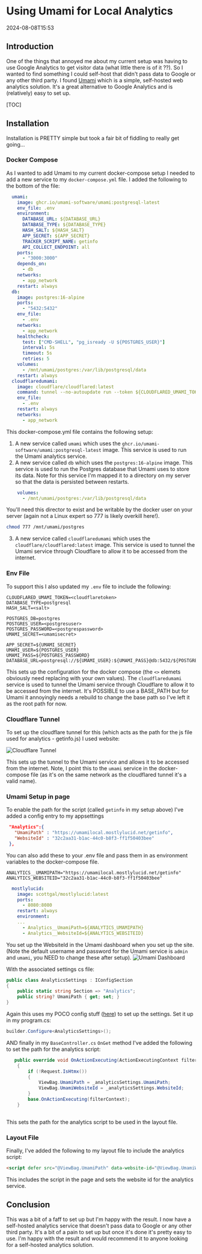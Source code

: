 ﻿# Using Umami for Local Analytics
<!--category-- ASP.NET, Umami -->
<datetime class="hidden">2024-08-08T15:53</datetime>
## Introduction
One of the things that annoyed me about my current setup was having to use Google Analytics to get visitor data (what little there is of it ??). So I wanted to find something I could self-host that didn't pass data to Google or any other third party. I found [Umami](https://umami.is/) which is a simple, self-hosted web analytics solution. It's a great alternative to Google Analytics and is (relatively) easy to set up.

[TOC]
## Installation
Installation is PRETTY simple but took a fair bit of fiddling to really get going...

### Docker Compose
As I wanted to add Umami to my current docker-compose setup I needed to add a new service to my `docker-compose.yml` file. I added the following to the bottom of the file:

```yaml
  umami:
    image: ghcr.io/umami-software/umami:postgresql-latest
    env_file: .env
    environment:
      DATABASE_URL: ${DATABASE_URL}
      DATABASE_TYPE: ${DATABASE_TYPE}
      HASH_SALT: ${HASH_SALT}
      APP_SECRET: ${APP_SECRET}
      TRACKER_SCRIPT_NAME: getinfo
      API_COLLECT_ENDPOINT: all
    ports:
      - "3000:3000"
    depends_on:
      - db
    networks:
      - app_network
    restart: always
  db:
    image: postgres:16-alpine
    ports:
      - "5432:5432"
    env_file:
      - .env
    networks:
      - app_network
    healthcheck:
      test: ["CMD-SHELL", "pg_isready -U ${POSTGRES_USER}"]
      interval: 5s
      timeout: 5s
      retries: 5
    volumes:
      - /mnt/umami/postgres:/var/lib/postgresql/data
    restart: always
  cloudflaredumami:
    image: cloudflare/cloudflared:latest
    command: tunnel --no-autoupdate run --token ${CLOUDFLARED_UMAMI_TOKEN}
    env_file:
      - .env
    restart: always
    networks:
      - app_network


```

This docker-compose.yml file contains the following setup:

1. A new service called `umami` which uses the `ghcr.io/umami-software/umami:postgresql-latest` image. This service is used to run the Umami analytics service.
2. A new service called `db` which uses the `postgres:16-alpine` image. This service is used to run the Postgres database that Umami uses to store its data. 
Note for this service I'm mapped it to a directory on my server so that the data is persisted between restarts.

```yaml
    volumes:
      - /mnt/umami/postgres:/var/lib/postgresql/data
```
You'll need this director to exist and be writable by the docker user on your server (again not a Linux expert so 777 is likely overkill here!).
```bash
chmod 777 /mnt/umami/postgres
```
3. A new service called `cloudflaredumami` which uses the `cloudflare/cloudflared:latest` image. This service is used to tunnel the Umami service through Cloudflare to allow it to be accessed from the internet.

### Env File

To support this I also updated my `.env` file to include the following:

```env
CLOUDFLARED_UMAMI_TOKEN=<cloudflaretoken>
DATABASE_TYPE=postgresql
HASH_SALT=<salt>

POSTGRES_DB=postgres
POSTGRES_USER=<postgresuser>
POSTGRES_PASSWORD=<postgrespassword>
UMAMI_SECRET=<umamisecret>

APP_SECRET=${UMAMI_SECRET}
UMAMI_USER=${POSTGRES_USER}
UMAMI_PASS=${POSTGRES_PASSWORD}
DATABASE_URL=postgresql://${UMAMI_USER}:${UMAMI_PASS}@db:5432/${POSTGRES_DB}
```

This sets up the configuration for the docker compose (the `<>` elemets obviously need replacing with your own values). The `cloudflaredumami` service is used to tunnel the Umami service through Cloudflare to allow it to be accessed from the internet. It's POSSIBLE to use a BASE_PATH but for Umami it annoyingly needs a rebuild to change the base path so I've left it as the root path for now.

### Cloudflare Tunnel
To set up the cloudflare tunnel for this (which acts as the path for the js file used for analytics - getinfo.js) I used website:

![Cloudflare Tunnel](umamisetup.png)

This sets up the tunnel to the Umami service and allows it to be accessed from the internet. Note, I point this to the `umami` service in the docker-compose file (as it's on the same network as the cloudflared tunnel it's a valid name).

### Umami Setup in page
To enable the path for the script (called `getinfo` in my setup above) I've added a config entry to my appsettings

```json
 "Analytics":{
   "UmamiPath" : "https://umamilocal.mostlylucid.net/getinfo",
   "WebsiteId" : "32c2aa31-b1ac-44c0-b8f3-ff1f50403bee"
 },
```
You can also add these to your .env file and pass them in as environment variables to the docker-compose file.

```dotenv
ANALYTICS__UMAMIPATH="https://umamilocal.mostlylucid.net/getinfo"
ANALYTICS_WEBSITEID="32c2aa31-b1ac-44c0-b8f3-ff1f50403bee"
```

```yaml
  mostlylucid:
    image: scottgal/mostlylucid:latest
    ports:
      - 8080:8080
    restart: always
    environment:
    ...
      - Analytics__UmamiPath=${ANALYTICS_UMAMIPATH}
      - Analytics__WebsiteId=${ANALYTICS_WEBSITEID}
```

You set up the WebsiteId in the Umami dashboard when you set up the site. (Note the default username and password for the Umami service is `admin` and `umami`, you NEED to change these after setup).
![Umami Dashboard](umamiaddwebsite.png)

With the associated settings cs file:
```csharp 
public class AnalyticsSettings : IConfigSection
{
    public static string Section => "Analytics";
    public string? UmamiPath { get; set; }
}
```

Again this uses my POCO config stuff ([here](/blog/addingidentityfreegoogleauth#configuring-google-auth-with-poco)) to set up the settings.
Set it up in my program.cs:

```csharp
builder.Configure<AnalyticsSettings>();
```

AND finally in my `BaseController.cs` `OnGet` method I've added the following to set the path for the analytics script:

```csharp
   public override void OnActionExecuting(ActionExecutingContext filterContext)
    {
        if (!Request.IsHtmx())
        {
            ViewBag.UmamiPath = _analyticsSettings.UmamiPath;
            ViewBag.UmamiWebsiteId = _analyticsSettings.WebsiteId;
        }
        base.OnActionExecuting(filterContext);
    }
    
```

This sets the path for the analytics script to be used in the layout file.

### Layout File
Finally, I've added the following to my layout file to include the analytics script:

```html
<script defer src="@ViewBag.UmamiPath" data-website-id="@ViewBag.UmamiWebsiteId"></script>
```

This includes the script in the page and sets the website id for the analytics service.

## Conclusion
This was a bit of a faff to set up but I'm happy with the result. I now have a self-hosted analytics service that doesn't pass data to Google or any other third party. It's a bit of a pain to set up but once it's done it's pretty easy to use. I'm happy with the result and would recommend it to anyone looking for a self-hosted analytics solution.